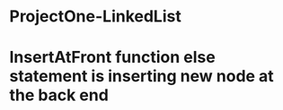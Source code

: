 # ProjectOne-LinkedList
# InsertAtFront function else statement is inserting new node at the back end
